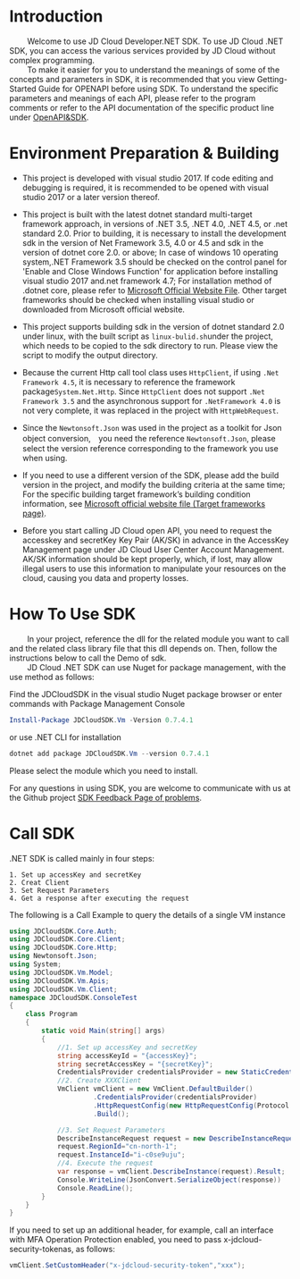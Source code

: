 

# Introduction

&emsp;&emsp; Welcome to use JD Cloud Developer.NET SDK. To use JD Cloud .NET SDK, you can access the various services provided by JD Cloud without complex programming.    
&emsp;&emsp; To make it easier for you to understand the meanings of some of the concepts and parameters in SDK, it is recommended that you view Getting-Started Guide for OPENAPI before using SDK. To understand the specific parameters and meanings of each API, please refer to the program comments or refer to the API documentation of the specific product line under [OpenAPI&SDK](https://www.jdcloud.com/help/faq?act=3).

# Environment Preparation & Building

* This project is developed with visual studio 2017. If code editing and debugging is required, it is recommended to be opened with visual studio 2017 or a later version thereof.

* This project is built with the latest dotnet standard multi-target framework approach, in versions of .NET 3.5, .NET 4.0, .NET 4.5, or .net standard 2.0. Prior to building, it is necessary to install the development sdk in the version of Net Framework 3.5, 4.0 or 4.5 and sdk in the version of dotnet core 2.0. or above; In case of windows 10 operating system,.NET Framework 3.5 should be checked on the control panel for 'Enable and Close Windows Function' for application before installing visual studio 2017 and.net framework 4.7; For installation method of .dotnet core, please refer to [Microsoft Official Website File](https://www.microsoft.com/net/learn/get-started/windows). Other target frameworks should be checked when installing visual studio or downloaded from Microsoft official website.

* This project supports building sdk in the version of dotnet standard 2.0 under linux, with the built script as `linux-bulid.sh`under the project, which needs to be copied to the sdk directory to run. Please view the script to modify the output directory.

* Because the current Http call tool class uses `HttpClient`, if using `.Net Framework 4.5`, it is necessary to reference the framework package`System.Net.Http`. Since `HttpClient` does not support `.Net Framework 3.5` and the asynchronous support for `.NetFramework 4.0` is not very complete, it was replaced in the project with `HttpWebRequest`.

* Since the `Newtonsoft.Json` was used in the project as a toolkit for Json object conversion,　you need the reference `Newtonsoft.Json`, please select the version reference corresponding to the framework you use when using.

* If you need to use a different version of the SDK, please add the build version in the project, and modify the building criteria at the same time; For the specific building target framework’s building condition information, see [Microsoft official website file (Target frameworks page)](https://docs.microsoft.com/en-us/dotnet/standard/frameworks).

* Before you start calling JD Cloud open API, you need to request the accesskey and secretKey Key Pair (AK/SK) in advance in the AccessKey Management page under JD Cloud User Center Account Management. AK/SK information should be kept properly, which, if lost, may allow illegal users to use this information to manipulate your resources on the cloud, causing you data and property losses.

# How To Use SDK

&emsp;&emsp; In your project, reference the dll for the related module you want to call and the related class library file that this dll depends on. Then, follow the instructions below to call the Demo of sdk.    
&emsp;&emsp; JD Cloud .NET SDK can use Nuget for package management, with the use method as follows:

Find the JDCloudSDK in the visual studio Nuget package browser or enter commands with Package Management Console

```powershell
Install-Package JDCloudSDK.Vm -Version 0.7.4.1
```

or use .NET CLI for installation

```powershell
dotnet add package JDCloudSDK.Vm --version 0.7.4.1
```

Please select the module which you need to install.

For any questions in using SDK, you are welcome to communicate with us at the Github project [SDK Feedback Page of problems](https://github.com/jdcloud-api/jdcloud-sdk-net/issues).

# Call SDK

.NET SDK is called mainly in four steps:

    1. Set up accessKey and secretKey
    2. Creat Client
    3. Set Request Parameters
    4. Get a response after executing the request
The following is a Call Example to query the details of a single VM instance

```csharp
using JDCloudSDK.Core.Auth;
using JDCloudSDK.Core.Client;
using JDCloudSDK.Core.Http;
using Newtonsoft.Json;
using System;
using JDCloudSDK.Vm.Model;
using JDCloudSDK.Vm.Apis;
using JDCloudSDK.Vm.Client;
namespace JDCloudSDK.ConsoleTest
{
    class Program
    {
        static void Main(string[] args)
        {
            //1. Set up accessKey and secretKey
            string accessKeyId = "{accessKey}";
            string secretAccessKey = "{secretKey}";
            CredentialsProvider credentialsProvider = new StaticCredentialsProvider(accessKeyId, secretAccessKey);
            //2. Create XXXClient
            VmClient vmClient = new VmClient.DefaultBuilder()
                     .CredentialsProvider(credentialsProvider)
                     .HttpRequestConfig(new HttpRequestConfig(Protocol.HTTP,10))
                     .Build();

            //3. Set Request Parameters
            DescribeInstanceRequest request = new DescribeInstanceRequest();
            request.RegionId="cn-north-1";
            request.InstanceId="i-c0se9uju";
            //4. Execute the request
            var response = vmClient.DescribeInstance(request).Result;
            Console.WriteLine(JsonConvert.SerializeObject(response))
            Console.ReadLine();
        }
    }
}
```

If you need to set up an additional header, for example, call an interface with MFA Operation Protection enabled, you need to pass x-jdcloud-security-tokenas, as follows:

```csharp
vmClient.SetCustomHeader("x-jdcloud-security-token","xxx");
```